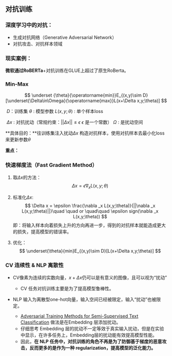 ## 对抗训练

### 深度学习中的对抗：

- 生成对抗网络（Generative Adversarial Network）
- 对抗攻击、对抗样本领域

### 现实案例：

**微软通过RoBERTa**+对抗训练在GLUE上超过了原生RoBerta。

### Min-Max

$$
\underset {\theta}{\operatorname{min}}E_{(x,y)\sim D}[\underset{\Delta\in\Omega}{\operatorname{max}}L(x+\Delta x,y;\theta)]
$$

​		$D$：训练集	$\theta$ : 模型参数	$L(x,y;\theta)$ : 单个样本loss

​		$\Delta x$ : 对抗扰动（常规约束：$||\Delta x||\leq \epsilon$   $\epsilon$ 是一个常数）	$\Omega$ : 是扰动空间

**具体目的：**往训练集注入扰动$\Delta x$ 构造对抗样本，使用对抗样本去最小化loss来更新参数$\theta$

**重点：**

#### 

### 快速梯度法（Fast Gradient Method）

1. 取$\Delta x$的方法：
   $$
   \Delta x = \epsilon \nabla _x L(x,y;\theta)
   $$

2. 标准化$\Delta x$:
   $$
   \Delta x = \epsilon \frac{\nabla _x L(x,y;\theta)}{||\nabla _x L(x,y;\theta)||}\quad \quad or \quad\quad \epsilon sign(\nabla _x L(x,y;\theta))
   $$
   即：将输入样本向着损失上升的方向再进一步，得到的对抗样本就能造成更大的损失，提高模型的错误率。

3. 优化：
   $$
   \underset{\theta}{min}E_{(x,y)\sim D}[L(x+\Delta x,y;\theta)]
   $$

### CV 连续性 & NLP 离散性

- CV像素为连续的实数向量，$x+\Delta x$仍可以是有意义的图像，且可以视为“扰动”

  - CV 任务对抗训练主要是为了提高模型鲁棒性。
- NLP 输入为离散型one-hot向量，输入空间已经被限定，输入“扰动”也被限定。

  - [Adversarial Training Methods for Semi-Supervised Text Classification](https://arxiv.org/abs/1605.07725) 做法是在Embedding 层添加扰动。
  - 仔细思考 Embedding 层的扰动不一定等效于真实输入扰动，但是在实验中显示，在许多任务上，Embedding层的扰动能有效提高模型性能。 
  - 因此，**在 NLP 任务中，对抗训练的角色不再是为了防御基于梯度的恶意攻击，反而更多的是作为一种 regularization，提高模型的泛化能力。** 



